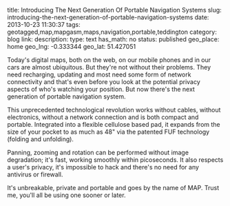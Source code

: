 title: Introducing The Next Generation Of Portable Navigation Systems
slug: introducing-the-next-generation-of-portable-navigation-systems
date: 2013-10-23 11:30:37
tags: geotagged,map,mapgasm,maps,navigation,portable,teddington
category: blog
link: 
description: 
type: text
has_math: no
status: published
geo_place: home
geo_lng: -0.333344
geo_lat: 51.427051

Today's digital maps, both on the web, on our mobile phones and in our cars are almost ubiquitous. But they're not without their problems. They need recharging, updating and most need some form of network connectivity and that's even before you look at the potential privacy aspects of who's watching your position. But now there's the next generation of portable navigation system.

This unprecedented technological revolution works without cables, without electronics, without a network connection and is both compact and portable. Integrated into a flexible cellulose based pad, it expands from the size of your pocket to as much as 48" via the patented FUF technology (folding and unfolding).

Panning, zooming and rotation can be performed without image degradation; it's fast, working smoothly within picoseconds. It also respects a user's privacy, it's impossible to hack and there's no need for any antivirus or firewall.

It's unbreakable, private and portable and goes by the name of MAP. Trust me, you'll all be using one sooner or later.






